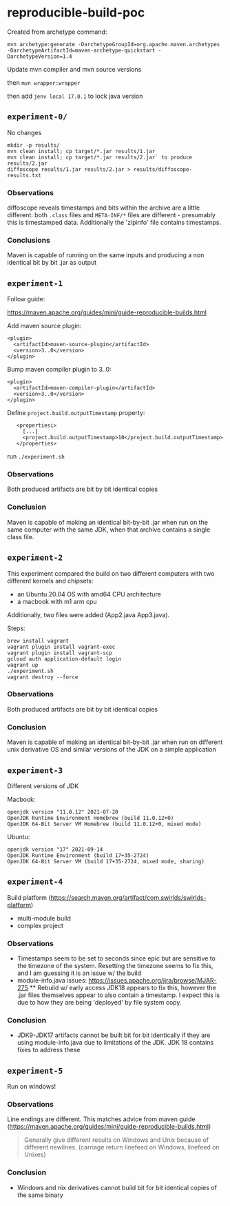 # reproducible-build-poc

Created from archetype command:

`mvn archetype:generate -DarchetypeGroupId=org.apache.maven.archetypes -DarchetypeArtifactId=maven-archetype-quickstart -DarchetypeVersion=1.4`

Update mvn compiler and mvn source versions

then `mvn wrapper:wrapper`

then add `jenv local 17.0.1` to lock java version

## `experiment-0/`


No changes 

```
mkdir -p results/
mvn clean install; cp target/*.jar results/1.jar
mvn clean install; cp target/*.jar results/2.jar` to produce results/2.jar
diffoscope results/1.jar results/2.jar > results/diffoscope-results.txt
```

### Observations

diffoscope reveals timestamps and bits within the archive are a little different: both
`.class` files and `META-INF/*` files are different - presumably this is timestamped
data. Additionally the 'zipinfo' file contains timestamps.

### Conclusions

Maven is capable of running on the same inputs and producing a non
identical bit by bit .jar as output

## `experiment-1`

Follow guide:

https://maven.apache.org/guides/mini/guide-reproducible-builds.html

Add maven source plugin:

```
<plugin>
  <artifactId>maven-source-plugin</artifactId>
  <version>3..0</version>
</plugin>
```

Bump maven compiler plugin to 3..0:

```
<plugin>
  <artifactId>maven-compiler-plugin</artifactId>
  <version>3..0</version>
</plugin>
```

Define `project.build.outputTimestamp` property:

```
   <propertiesi>
     [...]
     <project.build.outputTimestamp>10</project.build.outputTimestamp>
   </properties>
```

run `./experiment.sh`

### Observations

Both produced artifacts are bit by bit identical copies

### Conclusion

Maven is capable of making an identical bit-by-bit .jar when run on the same computer
with the same JDK, when that archive contains a single class file.


## `experiment-2`

This experiment compared the build on two different computers
with two different kernels and chipsets:

  * an Ubuntu 20.04 OS with amd64 CPU architecture
  * a macbook with m1 arm cpu

Additionally, two files were added (App2.java App3.java).

Steps:

```
brew install vagrant
vagrant plugin install vagrant-exec
vagrant plugin install vagrant-scp
gcloud auth application-default login
vagrant up
./experiment.sh
vagrant destroy --force
```

### Observations

Both produced artifacts are bit by bit identical copies

### Conclusion

Maven is capable of making an identical bit-by-bit .jar when run on
different unix derivative OS and similar versions of the JDK
on a simple application

## `experiment-3`

Different versions of JDK

Macbook:
```
openjdk version "11.0.12" 2021-07-20
OpenJDK Runtime Environment Homebrew (build 11.0.12+0)
OpenJDK 64-Bit Server VM Homebrew (build 11.0.12+0, mixed mode)
```

Ubuntu:
```
openjdk version "17" 2021-09-14
OpenJDK Runtime Environment (build 17+35-2724)
OpenJDK 64-Bit Server VM (build 17+35-2724, mixed mode, sharing)
```

## `experiment-4`

Build platform (https://search.maven.org/artifact/com.swirlds/swirlds-platform)

* multi-module build
* complex project


### Observations

* Timestamps seem to be set to seconds since epic but are sensitive to the
  timezone of the system. Resetting the timezone seems to fix this, and
  I am guessing it is an issue w/ the build
* module-info.java issues: https://issues.apache.org/jira/browse/MJAR-275
** Rebuild w/ early access JDK18 appears to fix this, however the .jar files themselves
   appear to also contain a timestamp. I expect this is due to how they are being
   'deployed' by file system copy.

### Conclusion

* JDK9-JDK17 artifacts cannot be built bit for bit identically if they are
  using module-info.java due to limitations of the JDK. JDK 18 contains fixes to address
  these

## `experiment-5`

Run on windows!

### Observations

Line endings are different. This matches advice from maven guide
(https://maven.apache.org/guides/mini/guide-reproducible-builds.html)

> Generally give different results on Windows and Unix because of different newlines. (carriage return linefeed on Windows, linefeed on Unixes)

### Conclusion
 * Windows and nix derivatives cannot build bit for bit identical copies of the same binary


